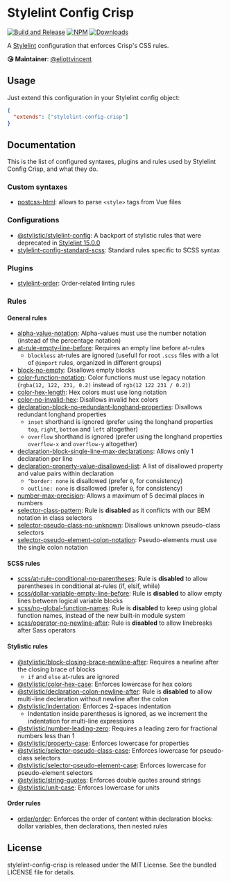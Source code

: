 # Stylelint Config Crisp

[![Build and Release](https://github.com/crisp-oss/stylelint-config-crisp/workflows/Build%20and%20Release/badge.svg)](https://github.com/crisp-oss/stylelint-config-crisp/actions?query=workflow%3A%22Build+and+Release%22) [![NPM](https://img.shields.io/npm/v/stylelint-config-crisp.svg)](https://www.npmjs.com/package/stylelint-config-crisp) [![Downloads](https://img.shields.io/npm/dt/stylelint-config-crisp.svg)](https://www.npmjs.com/package/stylelint-config-crisp)

A [Stylelint](https://stylelint.io/) configuration that enforces Crisp's CSS rules.

**😘 Maintainer**: [@eliottvincent](https://github.com/eliottvincent)

## Usage

Just extend this configuration in your Stylelint config object:
```json
{
  "extends": ["stylelint-config-crisp"]
}
```

## Documentation

This is the list of configured syntaxes, plugins and rules used by Stylelint Config Crisp, and what they do.

### Custom syntaxes
- [postcss-html](https://github.com/ota-meshi/postcss-html): allows to parse `<style>` tags from Vue files

### Configurations
- [@stylistic/stylelint-config](https://github.com/stylelint-stylistic/stylelint-config): A backport of stylistic rules that were deprecated in [Stylelint 15.0.0](https://github.com/stylelint/stylelint/blob/15.0.0/docs/migration-guide/to-15.md)
- [stylelint-config-standard-scss](https://github.com/stylelint-scss/stylelint-config-standard-scss): Standard rules specific to SCSS syntax

### Plugins
- [stylelint-order](https://github.com/hudochenkov/stylelint-order): Order-related linting rules

### Rules

#### General rules
- [alpha-value-notation](https://stylelint.io/user-guide/rules/alpha-value-notation/): Alpha-values must use the number notation (instead of the percentage notation)
- [at-rule-empty-line-before](https://stylelint.io/user-guide/rules/at-rule-empty-line-before/): Requires an empty line before at-rules
  * `blockless` at-rules are ignored (usefull for root `.scss` files with a lot of `@import` rules, organized in different groups)
- [block-no-empty](https://stylelint.io/user-guide/rules/block-no-empty/): Disallows empty blocks
- [color-function-notation](https://stylelint.io/user-guide/rules/color-function-notation/): Color functions must use legacy notation (`rgba(12, 122, 231, 0.2)` instead of `rgb(12 122 231 / 0.2)`)
- [color-hex-length](https://stylelint.io/user-guide/rules/color-hex-length/): Hex colors must use long notation
- [color-no-invalid-hex](https://stylelint.io/user-guide/rules/color-no-invalid-hex/): Disallows invalid hex colors
- [declaration-block-no-redundant-longhand-properties](https://stylelint.io/user-guide/rules/declaration-block-no-redundant-longhand-properties/): Disallows redundant longhand properties
  * `inset` shorthand is ignored (prefer using the longhand properties `top`, `right`, `bottom` and `left` altogether)
  * `overflow` shorthand is ignored (prefer using the longhand properties `overflow-x` and `overflow-y` altogether)
- [declaration-block-single-line-max-declarations](https://stylelint.io/user-guide/rules/declaration-block-single-line-max-declarations/): Allows only 1 declaration per line
- [declaration-property-value-disallowed-list](https://stylelint.io/user-guide/rules/declaration-property-value-disallowed-list/): A list of disallowed property and value pairs within declaration
  * `^border: none` is disallowed (prefer `0`, for consistency)
  * `outline: none` is disallowed (prefer `0`, for consistency)
- [number-max-precision](https://stylelint.io/user-guide/rules/number-max-precision/): Allows a maximum of 5 decimal places in numbers
- [selector-class-pattern](https://stylelint.io/user-guide/rules/selector-class-pattern/): Rule is **disabled** as it conflicts with our BEM notation in class selectors
- [selector-pseudo-class-no-unknown](https://stylelint.io/user-guide/rules/selector-pseudo-class-no-unknown/): Disallows unknown pseudo-class selectors
- [selector-pseudo-element-colon-notation](https://stylelint.io/user-guide/rules/selector-pseudo-element-colon-notation/): Pseudo-elements must use the single colon notation

#### SCSS rules
- [scss/at-rule-conditional-no-parentheses](https://github.com/stylelint-scss/stylelint-scss/tree/master/src/rules/at-rule-conditional-no-parentheses): Rule is **disabled** to allow parentheses in conditional at-rules (if, elsif, while)
- [scss/dollar-variable-empty-line-before](https://github.com/stylelint-scss/stylelint-scss/tree/master/src/rules/dollar-variable-empty-line-before): Rule is **disabled** to allow empty lines between logical variable blocks
- [scss/no-global-function-names](https://github.com/stylelint-scss/stylelint-scss/tree/master/src/rules/no-global-function-names): Rule is **disabled** to keep using global function names, instead of the new built-in module system
- [scss/operator-no-newline-after](https://github.com/stylelint-scss/stylelint-scss/tree/master/src/rules/operator-no-newline-after): Rule is **disabled** to allow linebreaks after Sass operators

#### Stylistic rules
- [@stylistic/block-closing-brace-newline-after](https://github.com/stylelint-stylistic/stylelint-stylistic/tree/main/lib/rules/block-closing-brace-newline-after): Requires a newline after the closing brace of blocks
  * `if` and `else` at-rules are ignored
- [@stylistic/color-hex-case](https://github.com/stylelint-stylistic/stylelint-stylistic/tree/main/lib/rules/color-hex-case): Enforces lowercase for hex colors
- [@stylistic/declaration-colon-newline-after](https://github.com/stylelint-stylistic/stylelint-stylistic/tree/main/lib/rules/declaration-colon-newline-after): Rule is **disabled** to allow multi-line decleration without newline after the colon
- [@stylistic/indentation](https://github.com/stylelint-stylistic/stylelint-stylistic/tree/main/lib/rules/indentation): Enforces 2-spaces indentation
  * Indentation inside parentheses is ignored, as we increment the indentation for multi-line expressions
- [@stylistic/number-leading-zero](https://github.com/stylelint-stylistic/stylelint-stylistic/tree/main/lib/rules/number-leading-zero): Requires a leading zero for fractional numbers less than 1
- [@stylistic/property-case](https://github.com/stylelint-stylistic/stylelint-stylistic/tree/main/lib/rules/property-case): Enforces lowercase for properties
- [@stylistic/selector-pseudo-class-case](https://github.com/stylelint-stylistic/stylelint-stylistic/tree/main/lib/rules/selector-pseudo-class-case): Enforces lowercase for pseudo-class selectors
- [@stylistic/selector-pseudo-element-case](https://github.com/stylelint-stylistic/stylelint-stylistic/tree/main/lib/rules/selector-pseudo-element-case): Enforces lowercase for pseudo-element selectors
- [@stylistic/string-quotes](https://github.com/stylelint-stylistic/stylelint-stylistic/tree/main/lib/rules/string-quotes): Enforces double quotes around strings
- [@stylistic/unit-case](https://github.com/stylelint-stylistic/stylelint-stylistic/tree/main/lib/rules/unit-case): Enforces lowercase for units

#### Order rules
- [order/order](https://github.com/hudochenkov/stylelint-order/tree/master/rules/order): Enforces the order of content within declaration blocks: dollar variables, then declarations, then nested rules

## License

stylelint-config-crisp is released under the MIT License. See the bundled LICENSE file for details.
